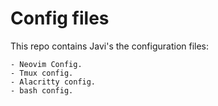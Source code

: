 # Config files

This repo contains Javi's the configuration files:

    - Neovim Config.
    - Tmux config.
    - Alacritty config.
    - bash config.
